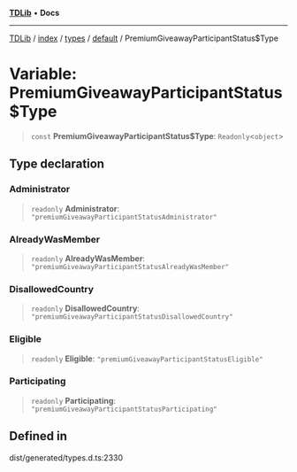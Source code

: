 [**TDLib**](../../../../../../README.md) • **Docs**

***

[TDLib](../../../../../../modules.md) / [index](../../../../../README.md) / [types](../../../README.md) / [default](../README.md) / PremiumGiveawayParticipantStatus$Type

# Variable: PremiumGiveawayParticipantStatus$Type

> `const` **PremiumGiveawayParticipantStatus$Type**: `Readonly`\<`object`\>

## Type declaration

### Administrator

> `readonly` **Administrator**: `"premiumGiveawayParticipantStatusAdministrator"`

### AlreadyWasMember

> `readonly` **AlreadyWasMember**: `"premiumGiveawayParticipantStatusAlreadyWasMember"`

### DisallowedCountry

> `readonly` **DisallowedCountry**: `"premiumGiveawayParticipantStatusDisallowedCountry"`

### Eligible

> `readonly` **Eligible**: `"premiumGiveawayParticipantStatusEligible"`

### Participating

> `readonly` **Participating**: `"premiumGiveawayParticipantStatusParticipating"`

## Defined in

dist/generated/types.d.ts:2330
